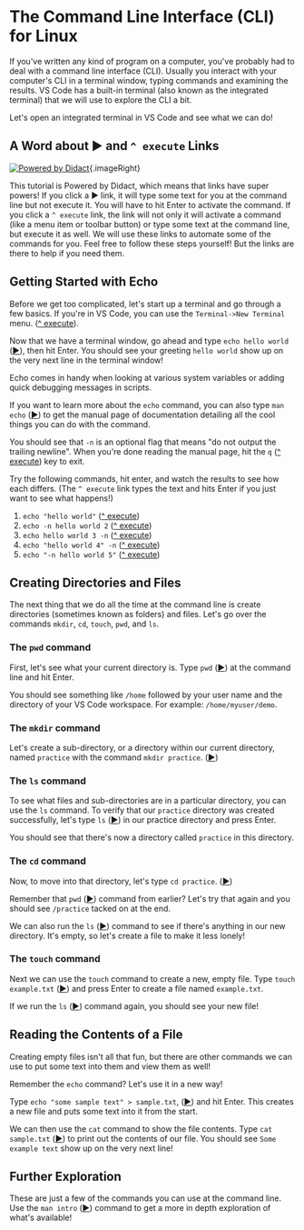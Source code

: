 # The Command Line Interface (CLI) for Linux

If you've written any kind of program on a computer, you've probably had to deal with a command line interface (CLI). Usually you interact with your computer's CLI in a terminal window, typing commands and examining the results. VS Code has a built-in terminal (also known as the integrated terminal) that we will use to explore the CLI a bit. 

Let's open an integrated terminal in VS Code and see what we can do!

## A Word about ▶️ and `^ execute` Links

[![Powered by Didact](https://raw.githubusercontent.com/redhat-developer/vscode-didact/master/icon/powered240x40.png)](https://marketplace.visualstudio.com/items?itemName=redhat.vscode-didact){.imageRight}

This tutorial is Powered by Didact, which means that links have super powers! If you click a ▶️ link, it will type some text for you at the command line but not execute it. You will have to hit Enter to activate the command. If you click a `^ execute` link, the link will not only it will activate a command (like a menu item or toolbar button) or type some text at the command line, but execute it as well. We will use these links to automate some of the commands for you. Feel free to follow these steps yourself! But the links are there to help if you need them.

## Getting Started with Echo

Before we get too complicated, let's start up a terminal and go through a few basics. If you're in VS Code, you can use the `Terminal->New Terminal` menu. ([^ execute](didact://?commandId=vscode.didact.startTerminalWithName&text=newTerminal "Open a new terminal inside VS Code")).

Now that we have a terminal window, go ahead and type `echo hello world` ([▶️](didact://?commandId=vscode.didact.sendNamedTerminalAStringNoLF&text=newTerminal$$echo%20hello%20world)), then hit Enter. You should see your greeting `hello world` show up on the very next line in the terminal window!

Echo comes in handy when looking at various system variables or adding quick debugging messages in scripts. 

If you want to learn more about the `echo` command, you can also type `man echo` ([▶️](didact://?commandId=vscode.didact.sendNamedTerminalAStringNoLF&text=newTerminal$$man%20echo)) to get the manual page of documentation detailing all the cool things you can do with the command. 

You should see that `-n` is an optional flag that means "do not output the trailing newline". When you're done reading the manual page, hit the `q` ([^ execute](didact://?commandId=vscode.didact.sendNamedTerminalAStringNoLF&text=newTerminal$$q)) key to exit.

Try the following commands, hit enter, and watch the results to see how each differs. (The `^ execute` link types the text and hits Enter if you just want to see what happens!)

1. `echo "hello world"` ([^ execute](didact://?commandId=vscode.didact.sendNamedTerminalAString&text=newTerminal$$echo%20%22hello%20world%201%22))
2. `echo -n hello world 2` ([^ execute](didact://?commandId=vscode.didact.sendNamedTerminalAString&text=newTerminal$$echo%20-n%20hello%20world%202))
3. `echo hello world 3 -n` ([^ execute](didact://?commandId=vscode.didact.sendNamedTerminalAString&text=newTerminal$$echo%20hello%20world%203%20-n))
4. `echo "hello world 4" -n` ([^ execute](didact://?commandId=vscode.didact.sendNamedTerminalAString&text=newTerminal$$echo%20%22hello%20world%204%22%20-n))
5. `echo "-n hello world 5"` ([^ execute](didact://?commandId=vscode.didact.sendNamedTerminalAString&text=newTerminal$$echo%20%22-n%20hello%20world%205%22))

## Creating Directories and Files

The next thing that we do all the time at the command line is create directories (sometimes known as folders) and files. Let's go over the commands `mkdir`, `cd`, `touch`, `pwd`, and `ls`.

### The `pwd` command

First, let's see what your current directory is. Type `pwd` ([▶️](didact://?commandId=vscode.didact.sendNamedTerminalAStringNoLF&text=newTerminal$$pwd)) at the command line and hit Enter.

You should see something like `/home` followed by your user name and the directory of your VS Code workspace. For example: `/home/myuser/demo`. 

### The `mkdir` command

Let's create a sub-directory, or a directory within our current directory, named `practice` with the command `mkdir practice`. ([▶️](didact://?commandId=vscode.didact.sendNamedTerminalAStringNoLF&text=newTerminal$$mkdir%20practice))

### The `ls` command

To see what files and sub-directories are in a particular directory, you can use the `ls` command. To verify that our `practice` directory was created successfully, let's type `ls` ([▶️](didact://?commandId=vscode.didact.sendNamedTerminalAStringNoLF&text=newTerminal$$ls)) in our practice directory and press Enter.

You should see that there's now a directory called `practice` in this directory.

### The `cd` command

Now, to move into that directory, let's type `cd practice`. ([▶️](didact://?commandId=vscode.didact.sendNamedTerminalAStringNoLF&text=newTerminal$$cd%20practice))

Remember that `pwd` ([▶️](didact://?commandId=vscode.didact.sendNamedTerminalAStringNoLF&text=newTerminal$$pwd)) command from earlier? Let's try that again and you should see `/practice` tacked on at the end.

We can also run the `ls` ([▶️](didact://?commandId=vscode.didact.sendNamedTerminalAStringNoLF&text=newTerminal$$ls)) command to see if there's anything in our new directory. It's empty, so let's create a file to make it less lonely!

### The `touch` command

Next we can use the `touch` command to create a new, empty file. Type `touch example.txt` ([▶️](didact://?commandId=vscode.didact.sendNamedTerminalAStringNoLF&text=newTerminal$$touch%20example.txt)) and press Enter to create a file named `example.txt`.

If we run the `ls` ([▶️](didact://?commandId=vscode.didact.sendNamedTerminalAStringNoLF&text=newTerminal$$ls)) command again, you should see your new file!

## Reading the Contents of a File

Creating empty files isn't all that fun, but there are other commands we can use to put some text into them and view them as well!

Remember the `echo` command? Let's use it in a new way!

Type `echo "some sample text" > sample.txt`, ([▶️](didact://?commandId=vscode.didact.sendNamedTerminalAStringNoLF&text=newTerminal$$echo%20%22some%20sample%20text%22%20%3E%20sample.txt)) and hit Enter. This creates a new file and puts some text into it from the start.

We can then use the `cat` command to show the file contents. Type `cat sample.txt` ([▶️](didact://?commandId=vscode.didact.sendNamedTerminalAStringNoLF&text=newTerminal$$cat%20sample.txt)) to print out the contents of our file. You should see `Some example text` show up on the very next line!

## Further Exploration

These are just a few of the commands you can use at the command line. Use the `man intro` ([▶️](didact://?commandId=vscode.didact.sendNamedTerminalAStringNoLF&text=newTerminal$$man%20intro)) command to get a more in depth exploration of what's available!
